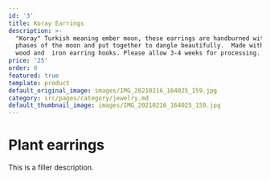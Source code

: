 ```yaml
---
id: '3'
title: Koray Earrings
description: >-
  "Koray" Turkish meaning ember moon, these earrings are handburned with the
  phases of the moon and put together to dangle beautifully.  Made with poplar
  wood and  iron earring hooks. Please allow 3-4 weeks for processing. 
price: '25'
order: 0
featured: true
template: product
default_original_image: images/IMG_20210216_164025_159.jpg
category: src/pages/category/jewelry.md
default_thumbnail_image: images/IMG_20210216_164025_159.jpg
---
```

# Plant earrings

This is a filler description.
